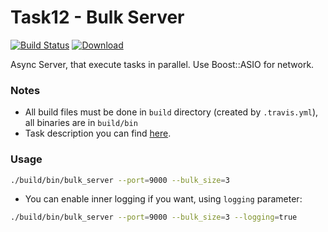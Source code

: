 # Task12 - Bulk Server
[![Build Status](https://travis-ci.com/mkvdv/otus-cpp-2018.svg?branch=task12)](https://travis-ci.com/mkvdv/otus-cpp-2018)
[![Download](https://api.bintray.com/packages/mkvdv/otus-cpp-2018/ha/images/download.svg?version=bulk_server) ](https://bintray.com/mkvdv/otus-cpp-2018/ha/bulk_server/link)

Async Server, that execute tasks in parallel. Use Boost::ASIO for network.

### Notes
* All build files must be done in `build` directory (created by `.travis.yml`), all binaries are in `build/bin`
* Task description you can find [here](12.bulk_server.pdf).

### Usage
```bash
./build/bin/bulk_server --port=9000 --bulk_size=3
```

* You can enable inner logging if you want, using  `logging` parameter:
```bash
./build/bin/bulk_server --port=9000 --bulk_size=3 --logging=true
```

